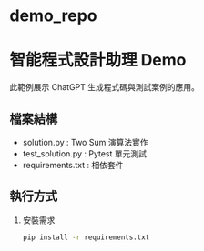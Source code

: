 # demo_repo
# 智能程式設計助理 Demo

此範例展示 ChatGPT 生成程式碼與測試案例的應用。

## 檔案結構
- solution.py : Two Sum 演算法實作
- test_solution.py : Pytest 單元測試
- requirements.txt : 相依套件

## 執行方式
1. 安裝需求
   ```bash
   pip install -r requirements.txt
